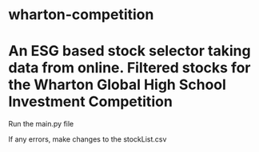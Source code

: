 # wharton-competition
# An ESG based stock selector taking data from online. Filtered stocks for the Wharton Global High School Investment Competition

Run the main.py file

If any errors, make changes to the stockList.csv

#
